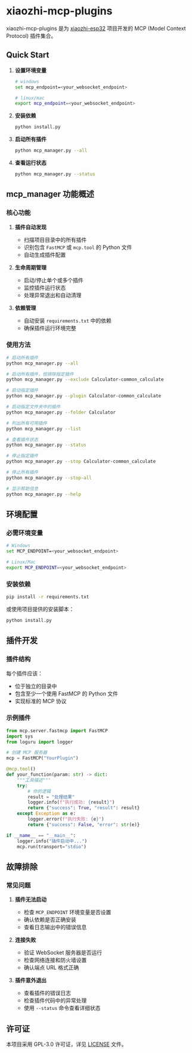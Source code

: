 # xiaozhi-mcp-plugins

xiaozhi-mcp-plugins 是为 [xiaozhi-esp32](https://github.com/78/xiaozhi-esp32) 项目开发的 MCP (Model Context Protocol) 插件集合。

## Quick Start

1. **设置环境变量**

   ```bash
   # windows
   set mcp_endpoint=<your_websocket_endpoint>

   # linux/mac
   export mcp_endpoint=<your_websocket_endpoint>
   ```

2. **安装依赖**

   ```bash
   python install.py
   ```

3. **启动所有插件**

   ```bash
   python mcp_manager.py --all
   ```

4. **查看运行状态**

   ```bash
   python mcp_manager.py --status
   ```

## mcp_manager 功能概述

### 核心功能

1. **插件自动发现**
   - 扫描项目目录中的所有插件
   - 识别包含 `FastMCP` 或 `mcp.tool` 的 Python 文件
   - 自动生成插件配置

2. **生命周期管理**
   - 启动/停止单个或多个插件
   - 监控插件运行状态
   - 处理异常退出和自动清理

3. **依赖管理**
   - 自动安装 `requirements.txt` 中的依赖
   - 确保插件运行环境完整

### 使用方法

```bash
# 启动所有插件
python mcp_manager.py --all

# 启动所有插件，但排除指定插件
python mcp_manager.py --exclude Calculator-common_calculate

# 启动指定插件
python mcp_manager.py --plugin Calculator-common_calculate

# 启动指定文件夹中的插件
python mcp_manager.py --folder Calculator

# 列出所有可用插件
python mcp_manager.py --list

# 查看插件状态
python mcp_manager.py --status

# 停止指定插件
python mcp_manager.py --stop Calculator-common_calculate

# 停止所有插件
python mcp_manager.py --stop-all

# 显示帮助信息
python mcp_manager.py --help
```

## 环境配置

### 必需环境变量

```bash
# Windows
set MCP_ENDPOINT=<your_websocket_endpoint>

# Linux/Mac
export MCP_ENDPOINT=<your_websocket_endpoint>
```

### 安装依赖

```bash
pip install -r requirements.txt
```

或使用项目提供的安装脚本：

```bash
python install.py
```

## 插件开发

### 插件结构

每个插件应该：

- 位于独立的目录中
- 包含至少一个使用 FastMCP 的 Python 文件
- 实现标准的 MCP 协议

### 示例插件

```python
from mcp.server.fastmcp import FastMCP
import sys
from loguru import logger

# 创建 MCP 服务器
mcp = FastMCP("YourPlugin")

@mcp.tool()
def your_function(param: str) -> dict:
    """工具描述"""
    try:
        # 你的逻辑
        result = "处理结果"
        logger.info(f"执行成功: {result}")
        return {"success": True, "result": result}
    except Exception as e:
        logger.error(f"执行失败: {e}")
        return {"success": False, "error": str(e)}

if __name__ == "__main__":
    logger.info("插件启动中...")
    mcp.run(transport="stdio")
```

## 故障排除

### 常见问题

1. **插件无法启动**
   - 检查 `MCP_ENDPOINT` 环境变量是否设置
   - 确认依赖是否正确安装
   - 查看日志输出中的错误信息

2. **连接失败**
   - 验证 WebSocket 服务器是否运行
   - 检查网络连接和防火墙设置
   - 确认端点 URL 格式正确

3. **插件意外退出**
   - 查看插件的错误日志
   - 检查插件代码中的异常处理
   - 使用 `--status` 命令查看详细状态

## 许可证

本项目采用 GPL-3.0 许可证，详见 [LICENSE](LICENSE) 文件。
